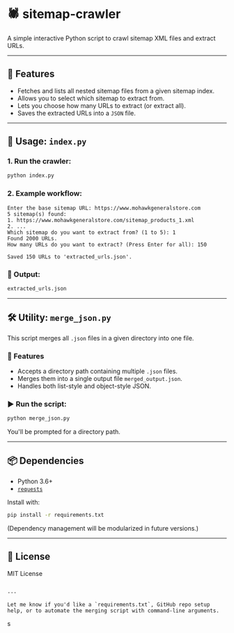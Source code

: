 
# 🕷️ sitemap-crawler

A simple interactive Python script to crawl sitemap XML files and extract URLs.

---

## 🔧 Features

- Fetches and lists all nested sitemap files from a given sitemap index.
- Allows you to select which sitemap to extract from.
- Lets you choose how many URLs to extract (or extract all).
- Saves the extracted URLs into a `JSON` file.

---

## 🚀 Usage: `index.py`

### 1. Run the crawler:

```bash
python index.py
````

### 2. Example workflow:

```
Enter the base sitemap URL: https://www.mohawkgeneralstore.com
5 sitemap(s) found:
1. https://www.mohawkgeneralstore.com/sitemap_products_1.xml
2. ...
Which sitemap do you want to extract from? (1 to 5): 1
Found 2000 URLs.
How many URLs do you want to extract? (Press Enter for all): 150

Saved 150 URLs to 'extracted_urls.json'.
```

### 📂 Output:

```bash
extracted_urls.json
```

---

## 🛠 Utility: `merge_json.py`

This script merges all `.json` files in a given directory into one file.

### 📌 Features

* Accepts a directory path containing multiple `.json` files.
* Merges them into a single output file `merged_output.json`.
* Handles both list-style and object-style JSON.

### ▶️ Run the script:

```bash
python merge_json.py
```

You'll be prompted for a directory path.

---

## 📦 Dependencies

* Python 3.6+
* [`requests`](https://pypi.org/project/requests/)

Install with:

```bash
pip install -r requirements.txt
```

(Dependency management will be modularized in future versions.)

---

## 📝 License

MIT License

```

---

Let me know if you'd like a `requirements.txt`, GitHub repo setup help, or to automate the merging script with command-line arguments.
```
s
